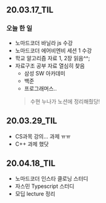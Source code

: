 ## 20.03.17_TIL
### 오늘 한 일
- 노마드코더 바닐라 js 수강
- 노마드코더 에어비엔비 세션 1 수강
- 학교 알고리즘 자료 1, 2장 읽음^^;
- 자료구조 공부 자료 열심히 찾음
	+ 삼성 SW 아카데미
	+ 백준
	+ 프로그래머스..
	> 수현 누나가 노션에 정리해줬당!

## 20.03.29_TIL
- CS과목 강의... 과제 ㅠㅠ
- C++ 과제 했닷

## 20.04.18_TIL
- 노마드코더 인스타 클로닝 스터디
- 자스민 Typescript 스터디
- 모딥 lecture 정리
